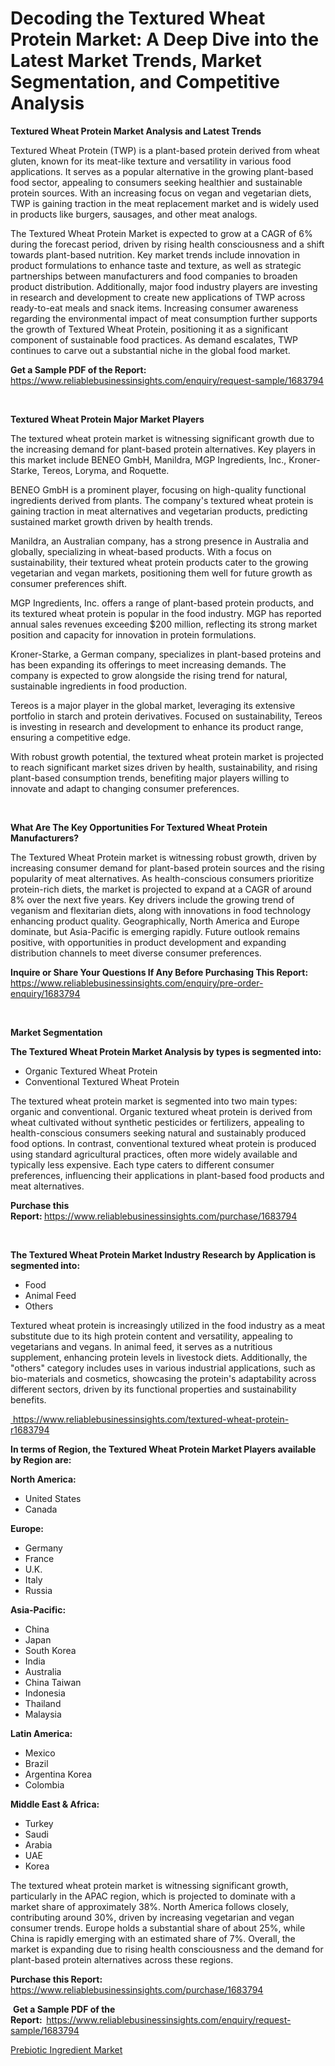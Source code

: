 <p><h1>Decoding the Textured Wheat Protein Market: A Deep Dive into the Latest Market Trends, Market Segmentation, and Competitive Analysis</h1></p><p><strong>Textured Wheat Protein Market Analysis and Latest Trends</strong></p>
<p><p>Textured Wheat Protein (TWP) is a plant-based protein derived from wheat gluten, known for its meat-like texture and versatility in various food applications. It serves as a popular alternative in the growing plant-based food sector, appealing to consumers seeking healthier and sustainable protein sources. With an increasing focus on vegan and vegetarian diets, TWP is gaining traction in the meat replacement market and is widely used in products like burgers, sausages, and other meat analogs.</p><p>The Textured Wheat Protein Market is expected to grow at a CAGR of 6% during the forecast period, driven by rising health consciousness and a shift towards plant-based nutrition. Key market trends include innovation in product formulations to enhance taste and texture, as well as strategic partnerships between manufacturers and food companies to broaden product distribution. Additionally, major food industry players are investing in research and development to create new applications of TWP across ready-to-eat meals and snack items. Increasing consumer awareness regarding the environmental impact of meat consumption further supports the growth of Textured Wheat Protein, positioning it as a significant component of sustainable food practices. As demand escalates, TWP continues to carve out a substantial niche in the global food market.</p></p>
<p><strong>Get a Sample PDF of the Report:&nbsp;</strong> <a href="https://www.reliablebusinessinsights.com/enquiry/request-sample/1683794?utm_campaign=2924&utm_medium=2&utm_source=Github&utm_content=ia&utm_term=26032025&utm_id=textured-wheat-protein">https://www.reliablebusinessinsights.com/enquiry/request-sample/1683794</a></p>
<p>&nbsp;</p>
<p><strong>Textured Wheat Protein Major Market Players</strong></p>
<p><p>The textured wheat protein market is witnessing significant growth due to the increasing demand for plant-based protein alternatives. Key players in this market include BENEO GmbH, Manildra, MGP Ingredients, Inc., Kroner-Starke, Tereos, Loryma, and Roquette.</p><p>BENEO GmbH is a prominent player, focusing on high-quality functional ingredients derived from plants. The company's textured wheat protein is gaining traction in meat alternatives and vegetarian products, predicting sustained market growth driven by health trends.</p><p>Manildra, an Australian company, has a strong presence in Australia and globally, specializing in wheat-based products. With a focus on sustainability, their textured wheat protein products cater to the growing vegetarian and vegan markets, positioning them well for future growth as consumer preferences shift.</p><p>MGP Ingredients, Inc. offers a range of plant-based protein products, and its textured wheat protein is popular in the food industry. MGP has reported annual sales revenues exceeding $200 million, reflecting its strong market position and capacity for innovation in protein formulations.</p><p>Kroner-Starke, a German company, specializes in plant-based proteins and has been expanding its offerings to meet increasing demands. The company is expected to grow alongside the rising trend for natural, sustainable ingredients in food production.</p><p>Tereos is a major player in the global market, leveraging its extensive portfolio in starch and protein derivatives. Focused on sustainability, Tereos is investing in research and development to enhance its product range, ensuring a competitive edge.</p><p>With robust growth potential, the textured wheat protein market is projected to reach significant market sizes driven by health, sustainability, and rising plant-based consumption trends, benefiting major players willing to innovate and adapt to changing consumer preferences.</p></p>
<p>&nbsp;</p>
<p><strong>What Are The Key Opportunities For Textured Wheat Protein Manufacturers?</strong></p>
<p><p>The Textured Wheat Protein market is witnessing robust growth, driven by increasing consumer demand for plant-based protein sources and the rising popularity of meat alternatives. As health-conscious consumers prioritize protein-rich diets, the market is projected to expand at a CAGR of around 8% over the next five years. Key drivers include the growing trend of veganism and flexitarian diets, along with innovations in food technology enhancing product quality. Geographically, North America and Europe dominate, but Asia-Pacific is emerging rapidly. Future outlook remains positive, with opportunities in product development and expanding distribution channels to meet diverse consumer preferences.</p></p>
<p><strong>Inquire or Share Your Questions If Any Before Purchasing This Report:</strong> <a href="https://www.reliablebusinessinsights.com/enquiry/pre-order-enquiry/1683794?utm_campaign=2924&utm_medium=2&utm_source=Github&utm_content=ia&utm_term=26032025&utm_id=textured-wheat-protein">https://www.reliablebusinessinsights.com/enquiry/pre-order-enquiry/1683794</a></p>
<p>&nbsp;</p>
<p><strong>Market Segmentation</strong></p>
<p><strong>The Textured Wheat Protein Market Analysis by types is segmented into:</strong></p>
<p><ul><li>Organic Textured Wheat Protein</li><li>Conventional Textured Wheat Protein</li></ul></p>
<p><p>The textured wheat protein market is segmented into two main types: organic and conventional. Organic textured wheat protein is derived from wheat cultivated without synthetic pesticides or fertilizers, appealing to health-conscious consumers seeking natural and sustainably produced food options. In contrast, conventional textured wheat protein is produced using standard agricultural practices, often more widely available and typically less expensive. Each type caters to different consumer preferences, influencing their applications in plant-based food products and meat alternatives.</p></p>
<p><strong>Purchase this Report:&nbsp;</strong><a href="https://www.reliablebusinessinsights.com/purchase/1683794?utm_campaign=2924&utm_medium=2&utm_source=Github&utm_content=ia&utm_term=26032025&utm_id=textured-wheat-protein">https://www.reliablebusinessinsights.com/purchase/1683794</a></p>
<p>&nbsp;</p>
<p><strong>The Textured Wheat Protein Market Industry Research by Application is segmented into:</strong></p>
<p><ul><li>Food</li><li>Animal Feed</li><li>Others</li></ul></p>
<p><p>Textured wheat protein is increasingly utilized in the food industry as a meat substitute due to its high protein content and versatility, appealing to vegetarians and vegans. In animal feed, it serves as a nutritious supplement, enhancing protein levels in livestock diets. Additionally, the "others" category includes uses in various industrial applications, such as bio-materials and cosmetics, showcasing the protein's adaptability across different sectors, driven by its functional properties and sustainability benefits.</p></p>
<p><a href="https://www.reliablebusinessinsights.com/textured-wheat-protein-r1683794?utm_campaign=2924&utm_medium=2&utm_source=Github&utm_content=ia&utm_term=26032025&utm_id=textured-wheat-protein">&nbsp;https://www.reliablebusinessinsights.com/textured-wheat-protein-r1683794</a></p>
<p><strong>In terms of Region, the Textured Wheat Protein Market Players available by Region are:</strong></p>
<p>
    <p> <strong> North America: </strong>
        <ul>
            <li>United States</li>
            <li>Canada</li>
        </ul>
        </p> 
    <p> <strong> Europe: </strong>
        <ul>
            <li>Germany</li>
            <li>France</li>
            <li>U.K.</li>
            <li>Italy</li>
            <li>Russia</li>
        </ul>
        </p> 
    <p> <strong> Asia-Pacific: </strong>
        <ul>
            <li>China</li>
            <li>Japan</li>
            <li>South Korea</li>
            <li>India</li>
            <li>Australia</li>
            <li>China Taiwan</li>
            <li>Indonesia</li>
            <li>Thailand</li>
            <li>Malaysia</li>
        </ul>
        </p> 
    <p> <strong> Latin America: </strong>
        <ul>
            <li>Mexico</li>
            <li>Brazil</li>
            <li>Argentina Korea</li>
            <li>Colombia</li>
        </ul>
        </p> 
    <p> <strong> Middle East & Africa: </strong>
        <ul>
            <li>Turkey</li>
            <li>Saudi</li>
            <li>Arabia</li>
            <li>UAE</li>
            <li>Korea</li>
        </ul>
    </p>
    </p>
<p><p>The textured wheat protein market is witnessing significant growth, particularly in the APAC region, which is projected to dominate with a market share of approximately 38%. North America follows closely, contributing around 30%, driven by increasing vegetarian and vegan consumer trends. Europe holds a substantial share of about 25%, while China is rapidly emerging with an estimated share of 7%. Overall, the market is expanding due to rising health consciousness and the demand for plant-based protein alternatives across these regions.</p></p>
<p><strong>Purchase this Report: </strong><a href="https://www.reliablebusinessinsights.com/purchase/1683794?utm_campaign=2924&utm_medium=2&utm_source=Github&utm_content=ia&utm_term=26032025&utm_id=textured-wheat-protein">https://www.reliablebusinessinsights.com/purchase/1683794</a></p>
<p>&nbsp;<strong>Get a Sample PDF of the Report:&nbsp;&nbsp;</strong><a href="https://www.reliablebusinessinsights.com/enquiry/request-sample/1683794?utm_campaign=2924&utm_medium=2&utm_source=Github&utm_content=ia&utm_term=26032025&utm_id=textured-wheat-protein">https://www.reliablebusinessinsights.com/enquiry/request-sample/1683794</a></p>
<p><strong></strong></p>
<p><p><a href="https://github.com/djembashote/Market-Research-Report-List-1/blob/main/prebiotic-ingredient-market.md?utm_campaign=2924&utm_medium=2&utm_source=Github&utm_content=ia&utm_term=26032025&utm_id=textured-wheat-protein">Prebiotic Ingredient Market</a></p></p>